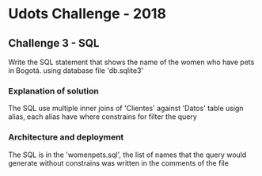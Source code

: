 # Udots Challenge - 2018

## Challenge 3 - SQL

Write the SQL statement that shows the name of the women who have pets in Bogotá.
using database file 'db.sqlite3'


### Explanation of solution

The SQL use multiple inner joins of 'Clientes' against 'Datos' table usign alias,
each alias have where constrains for filter the query


### Architecture and deployment

The SQL is in the 'womenpets.sql',
the list of names that the query would generate without constrains
was written in the comments of the file

